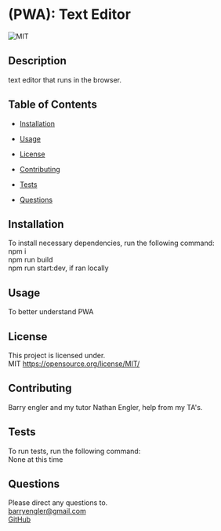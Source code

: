 # (PWA): Text Editor

![MIT](https://img.shields.io/badge/license-MIT-green)

## Description

text editor that runs in the browser.

## Table of Contents

- [Installation](#installation)

- [Usage](#usage)

- [License](#license)

- [Contributing](#contributing)

- [Tests](#tests)

- [Questions](#questions)

## Installation

To install necessary dependencies, run the following command: <br>
npm i<br> npm run build<br> npm run start:dev, if ran locally

## Usage

To better understand PWA

## License

This project is licensed under. <br>
MIT
https://opensource.org/license/MIT/

## Contributing

Barry engler and my tutor Nathan Engler, help from my TA's.

## Tests

To run tests, run the following command: <br>
None at this time

## Questions

Please direct any questions to.<br>
barryengler@gmail.com <br>
[GitHub](https://github.com/Barry25000)
